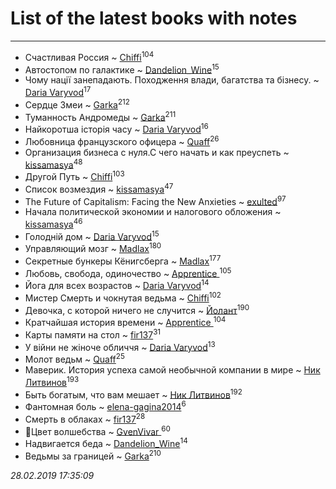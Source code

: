 # List of the latest books with notes
---

* Счастливая Россия ~ [Chiffi](users/105/105831994080785626680-google)<sup>104</sup>
* Автостопом по галактике ~ [Dandelion_Wine](users/586/58602788-vkontakte)<sup>15</sup>
* Чому нації занепадають. Походження влади, багатства та бізнесу. ~ [Daria Varyvod](users/829/829893410524253-facebook)<sup>17</sup>
* Сердце Змеи ~ [Garka](users/115/115753719718250012620-google)<sup>212</sup>
* Туманность Андромеды ~ [Garka](users/115/115753719718250012620-google)<sup>211</sup>
* Найкоротша історія часу ~ [Daria Varyvod](users/829/829893410524253-facebook)<sup>16</sup>
* Любовница французского офицера ~ [Quaff](users/122/12267158-vkontakte)<sup>26</sup>
* Организация бизнеса с нуля.С чего начать и как преуспеть ~ [kissamasya](users/684/68439978-vkontakte)<sup>48</sup>
* Другой Путь ~ [Chiffi](users/105/105831994080785626680-google)<sup>103</sup>
* Список возмездия ~ [kissamasya](users/684/68439978-vkontakte)<sup>47</sup>
* The Future of Capitalism: Facing the New Anxieties ~ [exulted](users/100/100599204551896265722-google)<sup>97</sup>
* Начала политической экономии и налогового обложения ~ [kissamasya](users/684/68439978-vkontakte)<sup>46</sup>
* Голодній дом ~ [Daria Varyvod](users/829/829893410524253-facebook)<sup>15</sup>
* Управляющий мозг ~ [Madlax](users/158/158304782-vkontakte)<sup>180</sup>
* Секретные бункеры Кёнигсберга ~ [Madlax](users/158/158304782-vkontakte)<sup>177</sup>
* Любовь, свобода, одиночество ~ [Apprentice ](users/528/52821952-vkontakte)<sup>105</sup>
* Йога для всех возрастов ~ [Daria Varyvod](users/829/829893410524253-facebook)<sup>14</sup>
* Мистер Смерть и чокнутая ведьма ~ [Chiffi](users/105/105831994080785626680-google)<sup>102</sup>
* Девочка, с которой ничего не случится ~ [Йолант](users/104/104690883692185089260-google)<sup>190</sup>
* Кратчайшая история времени ~ [Apprentice ](users/528/52821952-vkontakte)<sup>104</sup>
* Карты памяти на стол ~ [fir137](users/176/176805114-yandex)<sup>31</sup>
* У війни не жіноче обличчя ~ [Daria Varyvod](users/829/829893410524253-facebook)<sup>13</sup>
* Молот ведьм ~ [Quaff](users/122/12267158-vkontakte)<sup>25</sup>
* Маверик. История успеха самой необычной компании в мире ~ [Ник Литвинов](users/241/241974816-vkontakte)<sup>193</sup>
* Быть богатым, что вам мешает ~ [Ник Литвинов](users/241/241974816-vkontakte)<sup>192</sup>
* Фантомная боль ~ [elena-gagina2014](users/208/208969292-yandex)<sup>6</sup>
* Смерть в облаках ~ [fir137](users/176/176805114-yandex)<sup>28</sup>
* 🐢Цвет волшебства ~ [GvenVivar ](users/158/158266434925901-facebook)<sup>60</sup>
* Надвигается беда ~ [Dandelion_Wine](users/586/58602788-vkontakte)<sup>14</sup>
* Ведьмы за границей ~ [Garka](users/115/115753719718250012620-google)<sup>210</sup>


_28.02.2019 17:35:09_

